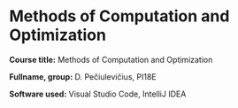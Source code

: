 # Methods of Computation and Optimization
 
**Course title:** Methods of Computation and Optimization

**Fullname, group:** D. Pečiulevičius, PI18E

**Software used:** Visual Studio Code, IntelliJ IDEA
